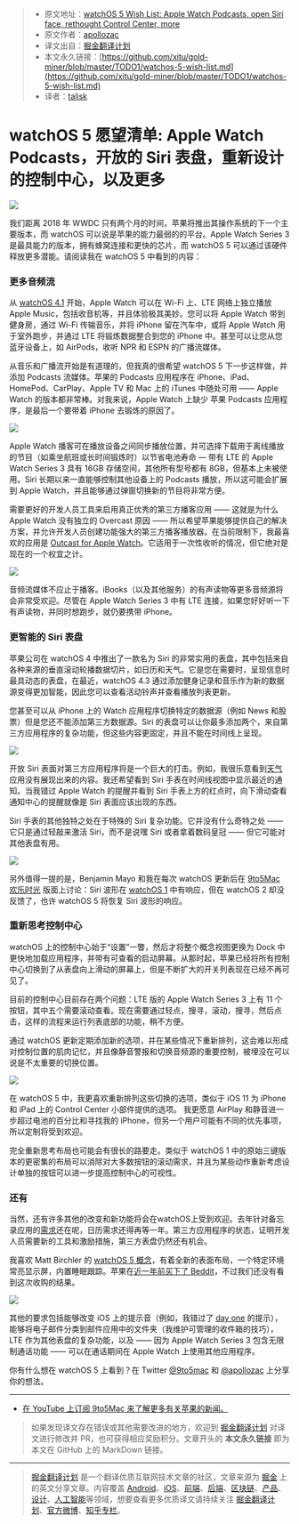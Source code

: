 > * 原文地址：[watchOS 5 Wish List: Apple Watch Podcasts, open Siri face, rethought Control Center, more](https://9to5mac.com/2018/04/04/watchos-5-wish-list/)
> * 原文作者：[apollozac](https://twitter.com/apollozac)
> * 译文出自：[掘金翻译计划](https://github.com/xitu/gold-miner)
> * 本文永久链接：[https://github.com/xitu/gold-miner/blob/master/TODO1/watchos-5-wish-list.md](https://github.com/xitu/gold-miner/blob/master/TODO1/watchos-5-wish-list.md)
> * 译者：[talisk](https://github.com/talisk)

# watchOS 5 愿望清单: Apple Watch Podcasts，开放的 Siri 表盘，重新设计的控制中心，以及更多

![](https://9to5mac.files.wordpress.com/2017/09/apple-watch-series-31.jpg?quality=82&w=1024#038;strip=all&w=1600)

我们距离 2018 年 WWDC 只有两个月的时间，苹果将推出其操作系统的下一个主要版本，而 watchOS 可以说是苹果的能力最弱的的平台。Apple Watch Series 3 是最具能力的版本，拥有蜂窝连接和更快的芯片，而 watchOS 5 可以通过该硬件释放更多潜能。请阅读我在 watchOS 5 中看到的内容：

### 更多音频流

从 [watchOS 4.1](https://9to5mac.com/2017/10/31/watchos-4-1-apple-music-apple-watch/) 开始，Apple Watch 可以在 Wi-Fi 上、LTE 网络上独立播放 Apple Music，包括收音机等，并且体验极其美妙。您可以将 Apple Watch 带到健身房，通过 Wi-Fi 传输音乐，并将 iPhone 留在汽车中，或将 Apple Watch 用于室外跑步，并通过 LTE 将锻炼数据整合到您的 iPhone 中。甚至可以让您从您蓝牙设备上，如 AirPods，收听 NPR 和 ESPN 的广播流媒体。

从音乐和广播流开始是有道理的，但我真的很希望 watchOS 5 下一步这样做，并添加 Podcasts 流媒体。苹果的 Podcasts 应用程序在 iPhone、iPad、HomePod、CarPlay、Apple TV 和 Mac 上的 iTunes 中随处可用 —— Apple Watch 的版本都非常棒。对我来说，Apple Watch 上缺少 苹果 Podcasts 应用程序，是最后一个要带着 iPhone 去锻炼的原因了。

![](https://9to5mac.files.wordpress.com/2018/04/apple-watch-podcasts.png?w=1000&h=436)

Apple Watch 播客可在播放设备之间同步播放位置，并可选择下载用于离线播放的节目（如乘坐航班或长时间锻炼时）以节省电池寿命 — 带有 LTE 的 Apple Watch Series 3 具有 16GB 存储空间，其他所有型号都有 8GB，但基本上未被使用。Siri 长期以来一直能够控制其他设备上的 Podcasts 播放，所以这可能会扩展到 Apple Watch，并且能够通过弹窗切换新的节目将非常方便。

需要更好的开发人员工具来启用真正优秀的第三方播客应用 —— 这就是为什么 Apple Watch 没有独立的 Overcast 原因 —— 所以希望苹果能够提供自己的解决方案，并允许开发人员创建功能强大的第三方播客播放器。在当前限制下，我最喜欢的应用是 [Outcast for Apple Watch](https://9to5mac.com/2018/01/30/outcast-apple-watch-podcast-app/)。它适用于一次性收听的情况，但它绝对是现在的一个权宜之计。

![](https://9to5mac.files.wordpress.com/2017/03/ibooks-now-playing-e1522859883856.jpg?quality=82&strip=all&strip=all)

音频流媒体不应止于播客。iBooks（以及其他服务）的有声读物等更多音频源将会非常受欢迎。尽管在 Apple Watch Series 3 中有 LTE 连接，如果您好好听一下有声读物，并同时想跑步，就仍要携带 iPhone。

### 更智能的 Siri 表盘

苹果公司在 watchOS 4 中推出了一款名为 Siri 的非常实用的表盘，其中包括来自各种来源的垂直滚动轮播数据切片，如日历和天气。它是您在需要时，呈现信息时最具动态的表盘，在最近，watchOS 4.3 通过添加健身记录和音乐作为新的数据源变得更加智能，因此您可以查看活动铃声并查看播放列表更新。

您甚至可以从 iPhone 上的 Watch 应用程序切换特定的数据源（例如 News 和股票）但是您还不能添加第三方数据源。Siri 的表盘可以让你最多添加两个，来自第三方应用程序的复杂功能，但这些内容更固定，并且不能在时间线上呈现。

![](https://9to5mac.files.wordpress.com/2018/04/siri-watch.jpg?quality=82&strip=all&strip=all)

开放 Siri 表面对第三方应用程序将是一个巨大的打击。例如，我很乐意看到[天气](https://geo.itunes.apple.com/cn/app/things-3/id904237743?mt=8&at=10laZc&pt=1118808)应用没有展现出来的内容。我还希望看到 Siri 手表在时间线视图中显示最近的通知。当我错过 Apple Watch 的提醒并看到 Siri 手表上方的红点时，向下滑动查看通知中心的提醒就像是 Siri 表面应该出现的东西。

Siri 手表的其他独特之处在于特殊的 Siri 复杂功能。它并没有什么奇特之处 —— 它只是通过轻敲来激活 Siri，而不是说嘿 Siri 或者拿着数码皇冠 —— 但它可能对其他表盘有用。

![](https://9to5mac.files.wordpress.com/2017/05/siri-watch.jpg?quality=82&strip=all&strip=all)

另外值得一提的是，Benjamin Mayo 和我在每次 watchOS 更新后在 [9to5Mac 欢乐时光](https://9to5mac.com/guides/9to5mac-happy-hour/) 版面上讨论：Siri 波形在 [watchOS 1](https://9to5mac.com/2017/05/17/watchos-4-original-watch-os/) 中有响应，但在 watchOS 2 却没反馈了，也许 watchOS 5 将恢复 Siri 波形的响应。

### 重新思考控制中心

watchOS 上的控制中心始于“设置”一瞥，然后才将整个概念视图更换为 Dock 中更快地加载应用程序，并带有可查看的启动屏幕。从那时起，苹果已经将所有控制中心切换到了从表盘向上滑动的屏幕上，但是不断扩大的开关列表现在已经不再可见了。

目前的控制中心目前存在两个问题：LTE 版的 Apple Watch Series 3 上有 11 个按钮，其中五个需要滚动查看。现在需要通过轻点，搜寻，滚动，搜寻，然后点击，这样的流程来运行列表底部的功能，稍不方便。

通过 watchOS 更新定期添加新的选项，并在某些情况下重新排列，这会难以形成对控制位置的肌肉记忆，并且像静音警报和切换音频源的重要控制，被埋没在可以说是不太重要的切换位置。

![](https://9to5mac.files.wordpress.com/2018/04/control-center-watch.jpg?quality=82&strip=all&strip=all)

在 watchOS 5 中，我更喜欢重新排列这些切换的选项，类似于 iOS 11 为 iPhone 和 iPad 上的 Control Center 小部件提供的选项。 我更愿意 AirPlay 和静音进一步超过电池的百分比和寻找我的 iPhone，但另一个用户可能有不同的优先事项，所以定制将受到欢迎。

完全重新思考布局也可能会有很长的路要走。类似于 watchOS 1 中的原始三键版本的更密集的布局可以消除对大多数按钮的滚动需求，并且为某些动作重新考虑设计单独的按钮可以进一步提高控制中心的可视性。

### 还有

当然，还有许多其他的改变和新功能将会在watchOS上受到欢迎。去年针对备忘录应用的[需求](https://9to5mac.com/2017/04/12/wwdc-apple-watch-watchos-4/)还在呢，日历需求还得再等一年。第三方应用程序的状态，证明开发人员需要新的工具和激励措施，第三方表盘仍然还有机会。

我喜欢 Matt Birchler 的 [watchOS 5 概念](https://9to5mac.com/2018/01/16/watchos-5-apple-watch/)，有着全新的表面布局，一个特定环境常亮显示屏，内置睡眠跟踪。苹果在[近一年前买下了 Beddit](https://9to5mac.com/2017/05/09/apple-acquires-popular-apple-watch-sleep-tracking-app-beddit/)，不过我们还没有看到这次收购的结果。

![](https://9to5mac.files.wordpress.com/2018/04/call.png?w=1000&h=468)

其他的要求包括能够改变 iOS 上的提示音（例如，我错过了 [day one](https://9to5mac.com/2015/05/18/apple-watch-review-video/) 的提示），能够将电子邮件分类到邮件应用中的文件夹（我维护可管理的收件箱的技巧），LTE 作为其他表盘的复杂功能，以及 —— 因为 Apple Watch Series 3 包含无限制通话功能 —— 可以在通话期间在 Apple Watch 上使用其他应用程序。

你有什么想在 watchOS 5 上看到？在 Twitter [@9to5mac](https://twitter.com/9to5mac) 和 [@apollozac](https://twitter.com/apollozac) 上分享你的想法。

* * *

* [在 YouTube 上订阅 9to5Mac 来了解更多有关苹果的新闻。](https://www.youtube.com/c/9to5mac?sub_confirmation=1)

> 如果发现译文存在错误或其他需要改进的地方，欢迎到 [掘金翻译计划](https://github.com/xitu/gold-miner) 对译文进行修改并 PR，也可获得相应奖励积分。文章开头的 **本文永久链接** 即为本文在 GitHub 上的 MarkDown 链接。


---

> [掘金翻译计划](https://github.com/xitu/gold-miner) 是一个翻译优质互联网技术文章的社区，文章来源为 [掘金](https://juejin.im) 上的英文分享文章。内容覆盖 [Android](https://github.com/xitu/gold-miner#android)、[iOS](https://github.com/xitu/gold-miner#ios)、[前端](https://github.com/xitu/gold-miner#前端)、[后端](https://github.com/xitu/gold-miner#后端)、[区块链](https://github.com/xitu/gold-miner#区块链)、[产品](https://github.com/xitu/gold-miner#产品)、[设计](https://github.com/xitu/gold-miner#设计)、[人工智能](https://github.com/xitu/gold-miner#人工智能)等领域，想要查看更多优质译文请持续关注 [掘金翻译计划](https://github.com/xitu/gold-miner)、[官方微博](http://weibo.com/juejinfanyi)、[知乎专栏](https://zhuanlan.zhihu.com/juejinfanyi)。
